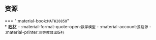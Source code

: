 ## 资源  
=== ":material-book:`MATH20850`"  
    * [教材](https://api.ecylt.top/v1/lanzou_link?url=https://cqu-openlib.lanzout.com/iEKEG28y7bbe&type=down) - :material-format-quote-open:`数学模型` - :material-account:`姜启源` - :material-printer:`高等教育出版社`  